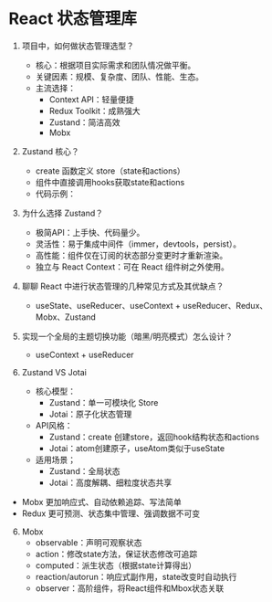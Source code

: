 # React 状态管理库

1. 项目中，如何做状态管理选型？
    - 核心：根据项目实际需求和团队情况做平衡。
    - 关键因素：规模、复杂度、团队、性能、生态。
    - 主流选择：
        - Context API：轻量便捷
        - Redux Toolkit：成熟强大
        - Zustand：简洁高效
        - Mobx
2. Zustand 核心？
    - create 函数定义 store（state和actions）
    - 组件中直接调用hooks获取state和actions
    - 代码示例：

3. 为什么选择 Zustand？
    - 极简API：上手快、代码量少。
    - 灵活性：易于集成中间件（immer，devtools，persist）。
    - 高性能：组件仅在订阅的状态部分变更时才重新渲染。
    - 独立与 React Context：可在 React 组件树之外使用。

3. 聊聊 React 中进行状态管理的几种常见方式及其优缺点？
    - useState、useReducer、useContext + useReducer、Redux、Mobx、Zustand

4. 实现一个全局的主题切换功能（暗黑/明亮模式）怎么设计？
    - useContext + useReducer

5. Zustand VS Jotai
    - 核心模型：
        - Zustand：单一可模块化 Store
        - Jotai：原子化状态管理
    - API风格：
        - Zustand：create 创建store，返回hook结构状态和actions
        - Jotai：atom创建原子，useAtom类似于useState
    - 适用场景；
        - Zustand：全局状态
        - Jotai：高度解耦、细粒度状态共享

- Mobx 更加响应式、自动依赖追踪、写法简单
- Redux 更可预测、状态集中管理、强调数据不可变
6. Mobx
    - observable：声明可观察状态
    - action：修改state方法，保证状态修改可追踪
    - computed：派生状态（根据state计算得出）
    - reaction/autorun：响应式副作用，state改变时自动执行
    - observer：高阶组件，将React组件和Mbox状态关联

